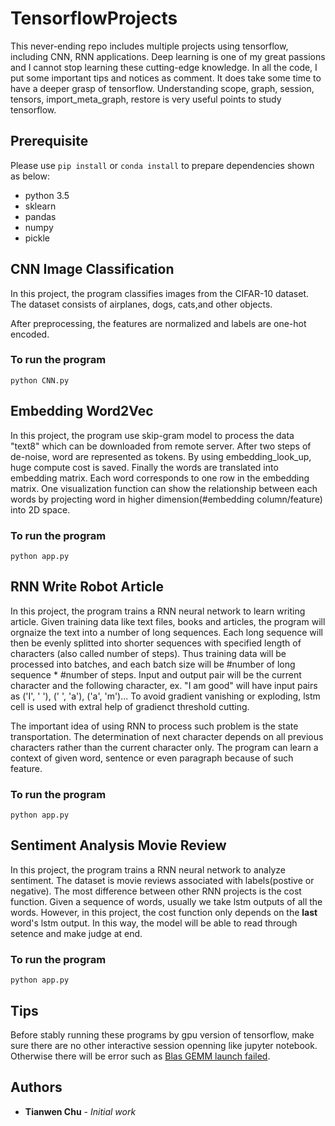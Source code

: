 # TensorflowProjects
This never-ending repo includes multiple projects using tensorflow, including CNN, RNN applications. Deep learning is one of my great passions and I cannot stop learning these cutting-edge knowledge. In all the code, I put some important tips and notices as comment. It does take some time to have a deeper grasp of tensorflow. Understanding scope, graph, session, tensors, import_meta_graph, restore is very useful points to study tensorflow. 

## Prerequisite
Please use `pip install` or `conda install` to prepare dependencies shown as below:
- python 3.5
- sklearn
- pandas
- numpy
- pickle

## CNN Image Classification
In this project, the program classifies images from the CIFAR-10 dataset. The dataset consists of airplanes, dogs, cats,and other objects.

After preprocessing, the features are normalized and labels are one-hot encoded. 

### To run the program
```
python CNN.py
```

## Embedding Word2Vec
In this project, the program use skip-gram model to process the data "text8" which can be downloaded from remote server. After two steps of de-noise, word are represented as tokens. By using embedding_look_up, huge compute cost is saved. Finally the words are translated into embedding matrix. Each word corresponds to one row in the embedding matrix. One visualization function can show the relationship between each words by projecting word in higher dimension(#embedding column/feature) into 2D space.

### To run the program
```
python app.py
```

## RNN Write Robot Article 
In this project, the program trains a RNN neural network to learn writing article. Given training data like text files, books and articles, the program will orgnaize the text into a number of long sequences. Each long sequence will then be evenly splitted into shorter sequences with specified length of characters (also called number of steps). Thus training data will be processed into batches, and each batch size will be #number of long sequence * #number of steps. Input and output pair will be the current character and the following character, ex. "I am good" will have input pairs as ('I', ' '), (' ', 'a'), ('a', 'm')... To avoid gradient vanishing or exploding, lstm cell is used with extral help of gradienct threshold cutting. 

The important idea of using RNN to process such problem is the state transportation. The determination of next character depends on all previous characters rather than the current character only. The program can learn a context of given word, sentence or even paragraph because of such feature. 

### To run the program
```
python app.py
```
## Sentiment Analysis Movie Review
In this project, the program trains a RNN neural network to analyze sentiment. The dataset is movie reviews associated with labels(postive or negative). The most difference between other RNN projects is the cost function. Given a sequence of words, usually we take lstm outputs of all the words. However, in this project, the cost function only depends on the **last** word's lstm output. In this way, the model will be able to read through setence and make judge at end.   
### To run the program
```
python app.py
```

## Tips
Before stably running these programs by gpu version of tensorflow, make sure there are no other interactive session openning like jupyter notebook. Otherwise there will be error such as [Blas GEMM launch failed](https://stackoverflow.com/questions/37337728/tensorflow-internalerror-blas-sgemm-launch-failed).
## Authors

* **Tianwen Chu** - *Initial work*
